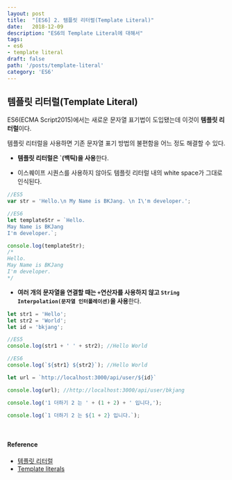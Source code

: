 ```yaml
---
layout: post
title:  "[ES6] 2. 템플릿 리터럴(Template Literal)"
date:   2018-12-09
description: "ES6의 Template Literal에 대해서"
tags:
- es6
- template literal
draft: false
path: '/posts/template-literal'
category: 'ES6'
---
```


## 템플릿 리터럴(Template Literal)



ES6(ECMA Script2015)에서는 새로운 문자열 표기법이 도입됐는데 이것이 **템플릿 리터럴**이다.

템플릿 리터럴을 사용하면 기존 문자열 표기 방법의 불편함을 어느 정도 해결할 수 있다.

* **템플릿 리터럴은 `(백틱)을 사용**한다.

* 이스퀘이프 시퀀스를 사용하지 않아도 템플릿 리터럴 내의 white space가 그대로 인식된다.

```js
//ES5
var str = 'Hello.\n My Name is BKJang. \n I\'m developer.';

//ES6
let templateStr = `Hello.
May Name is BKJang
I'm developer.`;

console.log(templateStr);
/*
Hello.
May Name is BKJang
I'm developer.
*/
```

* **여러 개의 문자열을 연결할 때는 `+`연산자를 사용하지 않고 `String Interpolation(문자열 인터폴레이션)`을 사용**한다.

```js
let str1 = 'Hello';
let str2 = 'World';
let id = 'bkjang';

//ES5
console.log(str1 + ' ' + str2); //Hello World

//ES6
console.log(`${str1} ${str2}`); //Hello World

let url = `http://localhost:3000/api/user/${id}` 

console.log(url); //http://localhost:3000/api/user/bkjang
```

```js
console.log('1 더하기 2 는 ' + (1 + 2) + ' 입니다,');

console.log(`1 더하기 2 는 ${1 + 2} 입니다.`);
```
<br/>

#### Reference

- [템플릿 리터럴](https://poiemaweb.com/es6-template-literals)
- [Template literals](https://developer.mozilla.org/ko/docs/Web/JavaScript/Reference/Template_literals)

